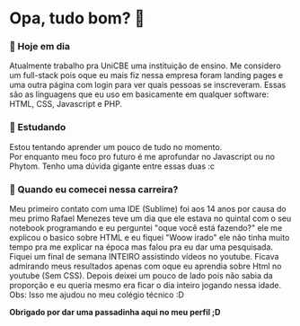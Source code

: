 # Opa, tudo bom? 👋

### 🔭 Hoje em dia
Atualmente trabalho pra UniCBE uma instituição de ensino. Me considero um full-stack pois oque eu mais fiz nessa empresa foram landing pages e uma outra página com login para ver quais pessoas se inscreveram. Essas são as linguagens que eu uso em basicamente em qualquer software: HTML, CSS, Javascript e PHP.
### 🌱 Estudando
Estou tentando aprender um pouco de tudo no momento.
<br/>
Por enquanto meu foco pro futuro é me aprofundar no Javascript ou no Phytom. Tenho uma dúvida gigante entre essas duas :c
### 💬 Quando eu comecei nessa carreira?
Meu primeiro contato com uma IDE (Sublime) foi aos 14 anos por causa do meu primo Rafael Menezes teve um dia que ele estava no quintal com o seu notebook programando e eu perguntei "oque você está fazendo?" ele me explicou o basico sobre HTML e eu fiquei "Woow irado" ele não tinha muito tempo pra me explicar na época mas falou pra eu dar uma pesquisada. Fiquei um final de semana INTEIRO assistindo vídeos no youtube. Ficava admirando meus resultados apenas com oque eu aprendia sobre Html no youtube (Sem CSS). Depois deixei um pouco de lado pois não sabia da proporção e eu queria mesmo era ficar o dia inteiro jogando nessa idade. 
<br/>Obs: Isso me ajudou no meu colégio técnico :D


<b>Obrigado por dar uma passadinha aqui no meu perfil ;D</b>
